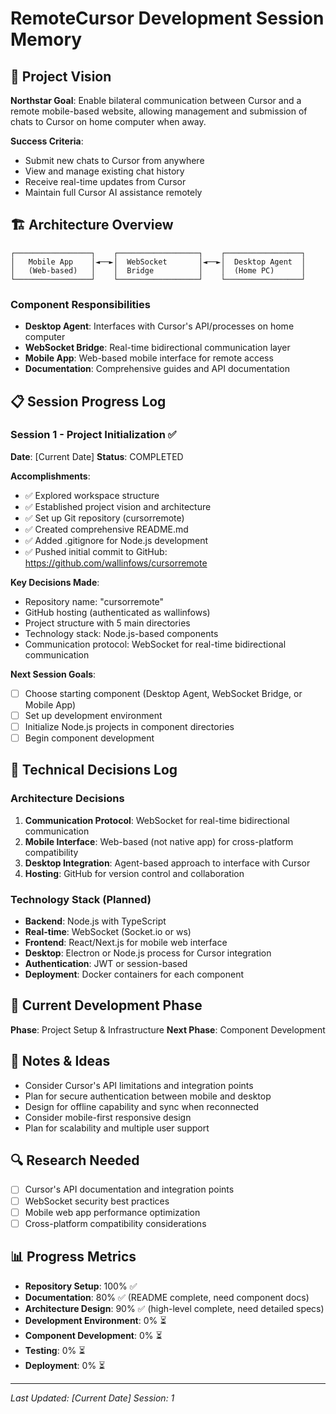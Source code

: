 # RemoteCursor Development Session Memory

## 🎯 Project Vision
**Northstar Goal**: Enable bilateral communication between Cursor and a remote mobile-based website, allowing management and submission of chats to Cursor on home computer when away.

**Success Criteria**:
- Submit new chats to Cursor from anywhere
- View and manage existing chat history
- Receive real-time updates from Cursor
- Maintain full Cursor AI assistance remotely

## 🏗️ Architecture Overview
```
┌─────────────────┐    ┌──────────────────┐    ┌─────────────────┐
│   Mobile App    │◄──►│  WebSocket       │◄──►│  Desktop Agent  │
│   (Web-based)   │    │  Bridge          │    │  (Home PC)      │
└─────────────────┘    └──────────────────┘    └─────────────────┘
```

### Component Responsibilities
- **Desktop Agent**: Interfaces with Cursor's API/processes on home computer
- **WebSocket Bridge**: Real-time bidirectional communication layer
- **Mobile App**: Web-based mobile interface for remote access
- **Documentation**: Comprehensive guides and API documentation

## 📋 Session Progress Log

### Session 1 - Project Initialization ✅
**Date**: [Current Date]
**Status**: COMPLETED

**Accomplishments**:
- ✅ Explored workspace structure
- ✅ Established project vision and architecture
- ✅ Set up Git repository (cursorremote)
- ✅ Created comprehensive README.md
- ✅ Added .gitignore for Node.js development
- ✅ Pushed initial commit to GitHub: https://github.com/wallinfows/cursorremote

**Key Decisions Made**:
- Repository name: "cursorremote"
- GitHub hosting (authenticated as wallinfows)
- Project structure with 5 main directories
- Technology stack: Node.js-based components
- Communication protocol: WebSocket for real-time bidirectional communication

**Next Session Goals**:
- [ ] Choose starting component (Desktop Agent, WebSocket Bridge, or Mobile App)
- [ ] Set up development environment
- [ ] Initialize Node.js projects in component directories
- [ ] Begin component development

## 🔧 Technical Decisions Log

### Architecture Decisions
1. **Communication Protocol**: WebSocket for real-time bidirectional communication
2. **Mobile Interface**: Web-based (not native app) for cross-platform compatibility
3. **Desktop Integration**: Agent-based approach to interface with Cursor
4. **Hosting**: GitHub for version control and collaboration

### Technology Stack (Planned)
- **Backend**: Node.js with TypeScript
- **Real-time**: WebSocket (Socket.io or ws)
- **Frontend**: React/Next.js for mobile web interface
- **Desktop**: Electron or Node.js process for Cursor integration
- **Authentication**: JWT or session-based
- **Deployment**: Docker containers for each component

## 🚧 Current Development Phase
**Phase**: Project Setup & Infrastructure
**Next Phase**: Component Development

## 📝 Notes & Ideas
- Consider Cursor's API limitations and integration points
- Plan for secure authentication between mobile and desktop
- Design for offline capability and sync when reconnected
- Consider mobile-first responsive design
- Plan for scalability and multiple user support

## 🔍 Research Needed
- [ ] Cursor's API documentation and integration points
- [ ] WebSocket security best practices
- [ ] Mobile web app performance optimization
- [ ] Cross-platform compatibility considerations

## 📊 Progress Metrics
- **Repository Setup**: 100% ✅
- **Documentation**: 80% ✅ (README complete, need component docs)
- **Architecture Design**: 90% ✅ (high-level complete, need detailed specs)
- **Development Environment**: 0% ⏳
- **Component Development**: 0% ⏳
- **Testing**: 0% ⏳
- **Deployment**: 0% ⏳

---
*Last Updated: [Current Date]*
*Session: 1*
